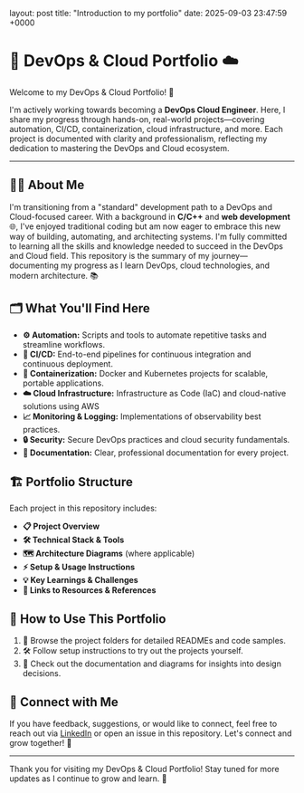 layout: post
title: "Introduction to my portfolio"
date: 2025-09-03 23:47:59 +0000

# 🚀 DevOps & Cloud Portfolio ☁️


Welcome to my DevOps & Cloud Portfolio! 👋

I'm actively working towards becoming a **DevOps Cloud Engineer**. Here, I share my progress through hands-on, real-world projects—covering automation, CI/CD, containerization, cloud infrastructure, and more. Each project is documented with clarity and professionalism, reflecting my dedication to mastering the DevOps and Cloud ecosystem.


---

## 👨‍💻 About Me

I'm transitioning from a "standard" development path to a DevOps and Cloud-focused career. With a background in **C/C++** and **web development** 🌐, I've enjoyed traditional coding but am now eager to embrace this new way of building, automating, and architecting systems. I'm fully committed to learning all the skills and knowledge needed to succeed in the DevOps and Cloud field. This repository is the summary of my journey—documenting my progress as I learn DevOps, cloud technologies, and modern architecture. 📚


## 🗂️ What You'll Find Here

- **⚙️ Automation:** Scripts and tools to automate repetitive tasks and streamline workflows.
- **🔁 CI/CD:** End-to-end pipelines for continuous integration and continuous deployment.
- **🐳 Containerization:** Docker and Kubernetes projects for scalable, portable applications.
- **☁️ Cloud Infrastructure:** Infrastructure as Code (IaC) and cloud-native solutions using AWS
- **📈 Monitoring & Logging:** Implementations of observability best practices.
- **🔒 Security:** Secure DevOps practices and cloud security fundamentals.
- **📝 Documentation:** Clear, professional documentation for every project.


## 🏗️ Portfolio Structure

Each project in this repository includes:
- **📋 Project Overview**
- **🛠️ Technical Stack & Tools**
- **🗺️ Architecture Diagrams** (where applicable)
- **⚡ Setup & Usage Instructions**
- **💡 Key Learnings & Challenges**
- **🔗 Links to Resources & References**


## 🧭 How to Use This Portfolio

1. 📂 Browse the project folders for detailed READMEs and code samples.
2. 🛠️ Follow setup instructions to try out the projects yourself.
3. 📝 Check out the documentation and diagrams for insights into design decisions.


## 🤝 Connect with Me

If you have feedback, suggestions, or would like to connect, feel free to reach out via [LinkedIn](https://www.linkedin.com/) or open an issue in this repository. Let's connect and grow together! 🌱

---

Thank you for visiting my DevOps & Cloud Portfolio! Stay tuned for more updates as I continue to grow and learn. 🚀
